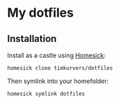 # My dotfiles

## Installation

Install as a castle using [Homesick](https://github.com/technicalpickles/homesick):

    homesick clone timkurvers/dotfiles
    
Then symlink into your homefolder:

    homesick symlink dotfiles
